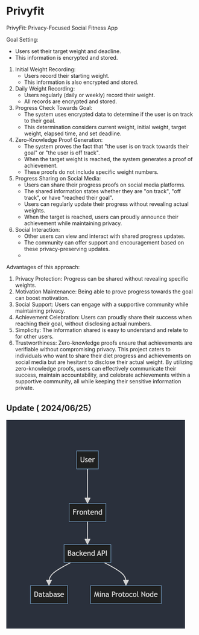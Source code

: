 # Privyfit

PrivyFit: Privacy-Focused Social Fitness App

Goal Setting:
* Users set their target weight and deadline.
* This information is encrypted and stored.
1. Initial Weight Recording:
   * Users record their starting weight.
   * This information is also encrypted and stored.
2. Daily Weight Recording:
   * Users regularly (daily or weekly) record their weight.
   * All records are encrypted and stored.
3. Progress Check Towards Goal:
   * The system uses encrypted data to determine if the user is on track to their goal.
   * This determination considers current weight, initial weight, target weight, elapsed time, and set deadline.
4. Zero-Knowledge Proof Generation:
   * The system proves the fact that "the user is on track towards their goal" or "the user is off track".
   * When the target weight is reached, the system generates a proof of achievement.
   * These proofs do not include specific weight numbers.
5. Progress Sharing on Social Media:
   * Users can share their progress proofs on social media platforms.
   * The shared information states whether they are "on track", "off track", or have "reached their goal".
   * Users can regularly update their progress without revealing actual weights.
   * When the target is reached, users can proudly announce their achievement while maintaining privacy.
6. Social Interaction:
   * Other users can view and interact with shared progress updates.
   * The community can offer support and encouragement based on these privacy-preserving updates.
   * 
Advantages of this approach:
1. Privacy Protection: Progress can be shared without revealing specific weights.
2. Motivation Maintenance: Being able to prove progress towards the goal can boost motivation.
3. Social Support: Users can engage with a supportive community while maintaining privacy.
4. Achievement Celebration: Users can proudly share their success when reaching their goal, without disclosing actual numbers.
5. Simplicity: The information shared is easy to understand and relate to for other users.
6. Trustworthiness: Zero-knowledge proofs ensure that achievements are verifiable without compromising privacy.
This project caters to individuals who want to share their diet progress and achievements on social media but are hesitant to disclose their actual weight. By utilizing zero-knowledge proofs, users can effectively communicate their success, maintain accountability, and celebrate achievements within a supportive community, all while keeping their sensitive information private.


## Update ( 2024/06/25）

![dataflowimage](https://github.com/harucoinlove/Privyfit/blob/main/assets/dataflow.png)

